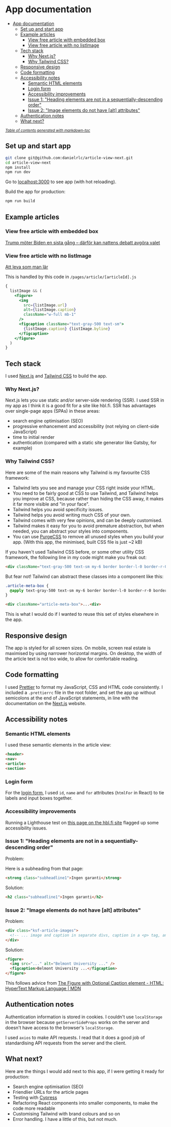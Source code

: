 # App documentation

- [App documentation](#app-documentation)
  * [Set up and start app](#set-up-and-start-app)
  * [Example articles](#example-articles)
    + [View free article with embedded box](#view-free-article-with-embedded-box)
    + [View free article with no listImage](#view-free-article-with-no-listimage)
  * [Tech stack](#tech-stack)
    + [Why Next.js?](#why-nextjs-)
    + [Why Tailwind CSS?](#why-tailwind-css-)
  * [Responsive design](#responsive-design)
  * [Code formatting](#code-formatting)
  * [Accessibility notes](#accessibility-notes)
    + [Semantic HTML elements](#semantic-html-elements)
    + [Login form](#login-form)
    + [Accessibility improvements](#accessibility-improvements)
    + [Issue 1: "Heading elements are not in a sequentially-descending order"](#issue-1---heading-elements-are-not-in-a-sequentially-descending-order-)
    + [Issue 2: "Image elements do not have [alt] attributes"](#issue-2---image-elements-do-not-have--alt--attributes-)
  * [Authentication notes](#authentication-notes)
  * [What next?](#what-next-)

<small><i><a href='http://ecotrust-canada.github.io/markdown-toc/'>Table of contents generated with markdown-toc</a></i></small>

## Set up and start app

```bash
git clone git@github.com:danielrlc/article-view-next.git
cd article-view-next
npm install
npm run dev
```

Go to [localhost:3000](http://localhost:3000/) to see app (with hot reloading).

Build the app for production:

```bash
npm run build
```

## Example articles

### View free article with embedded box

[Trump möter Biden en sista gång – därför kan nattens debatt avgöra valet](http://localhost:3000/article/a6282b95-e620-4040-87d1-731fed85a7d6)

### View free article with no listImage

[Att leva som man lär](http://localhost:3000/article/f0626495-f2ac-4220-9892-44086b12acb5)

This is handled by this code in `/pages/article/[articleId].js`

```jsx
{
  listImage && (
    <figure>
      <img
        src={listImage.url}
        alt={listImage.caption}
        className="w-full mb-1"
      />
      <figcaption className="text-gray-500 text-sm">
        {listImage.caption} {listImage.byline}
      </figcaption>
    </figure>
  )
}
```

## Tech stack

I used [Next.js](https://nextjs.org/) and [Tailwind CSS](https://tailwindcss.com/) to build the app.

### Why Next.js?

Next.js lets you use static and/or server-side rendering (SSR). I used SSR in my app as I think it is a good fit for a site like hbl.fi. SSR has advantages over single-page apps (SPAs) in these areas:
- search engine optimisation (SEO)
- progressive enhancement and accessibility (not relying on client-side JavaScript)
- time to initial render
- authentication (compared with a static site generator like Gatsby, for example)

### Why Tailwind CSS?

Here are some of the main reasons why Tailwind is my favourite CSS framework:
- Tailwind lets you see and manage your CSS right inside your HTML.
- You need to be fairly good at CSS to use Tailwind, and Tailwind helps you improve at CSS, because rather than hiding the CSS away, it makes it far more visible and "in your face".
- Tailwind helps you avoid specificity issues.
- Tailwind helps you avoid writing much CSS of your own.
- Tailwind comes with very few opinions, and can be deeply customised.
- Tailwind makes it easy for you to avoid premature abstraction, but when needed, you can abstract your styles into components.
- You can use [PurgeCSS](https://purgecss.com/) to remove all unused styles when you build your app. (With this app, the minimised, built CSS file is just ~2 kB)

If you haven't used Tailwind CSS before, or some other utility CSS framework, the following line in my code might make you freak out:

```html
<div className="text-gray-500 text-sm my-6 border border-l-0 border-r-0 border-gray-300 py-2 flex justify-between">...</div>
```

But fear not! Tailwind can abstract these classes into a component like this:

```css
.article-meta-box {
  @apply text-gray-500 text-sm my-6 border border-l-0 border-r-0 border-gray-300 py-2 flex justify-between;
}
```

```html
<div className="article-meta-box">...<div>
```

This is what I would do if I wanted to reuse this set of styles elsewhere in the app.

## Responsive design

The app is styled for all screen sizes. On mobile, screen real estate is maximised by using narrower horizontal margins. On desktop, the width of the article text is not too wide, to allow for comfortable reading.

## Code formatting

I used [Prettier](https://prettier.io/) to format my JavaScript, CSS and HTML code consistently. I included a `.prettierrc` file in the root folder, and set the app up without semicolons at the end of JavaScript statements, in line with the documentation on the [Next.js](https://nextjs.org/) website.

## Accessibility notes

### Semantic HTML elements

I used these semantic elements in the article view:

```html
<header>
<nav>
<article>
<section>
```

### Login form

For the [login form](http://localhost:3000/login), I used `id`, `name` and `for` attributes (`htmlFor` in React) to tie labels and input boxes together.

### Accessibility improvements

Running a Lighthouse test on [this page on the hbl.fi site](https://www.hbl.fi/artikel/sista-debatten-trump-biden-kan-avgora-valet-vagmastarstaterna-har-overraskat-forr/) flagged up some accessibility issues.

### Issue 1: "Heading elements are not in a sequentially-descending order"

Problem:

Here is a subheading from that page:

```html
<strong class="subheadline1">Ingen garanti</strong>
```

Solution:

```html
<h2 class="subheadline1">Ingen garanti</h2>
```

### Issue 2: "Image elements do not have [alt] attributes"

Problem:

```html
<div class="ksf-article-images">
  <!-- ... image and caption in separate divs, caption in a <p> tag, and missing alt attribute ... -->
</div>
```

Solution:

```html
<figure>
  <img src="..." alt="Belmont University ..." />
  <figcaption>Belmont University ...</figcaption>
</figure>
```

This follows advice from [The Figure with Optional Caption element - HTML: HyperText Markup Language | MDN](https://developer.mozilla.org/en-US/docs/Web/HTML/Element/figure)

## Authentication notes

Authentication information is stored in cookies. I couldn't use `localStorage` in the browser because `getServerSideProps` works on the server and doesn't have access to the browser's `localStorage`.

I used `axios` to make API requests. I read that it does a good job of standardising API requests from the server and the client.

## What next?

Here are the things I would add next to this app, if I were getting it ready for production:
- Search engine optimisation (SEO)
- Friendlier URLs for the article pages
- Testing with [Cypress](https://www.cypress.io/)
- Refactoring React components into smaller components, to make the code more readable
- Customising Tailwind with brand colours and so on
- Error handling. I have a little of this, but not much.